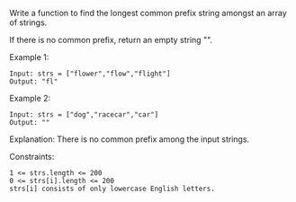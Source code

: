 Write a function to find the longest common prefix string amongst an array of strings.

If there is no common prefix, return an empty string "".



Example 1:
```text
Input: strs = ["flower","flow","flight"]
Output: "fl"
```

Example 2:
```text
Input: strs = ["dog","racecar","car"]
Output: ""
```
Explanation: There is no common prefix among the input strings.


Constraints:
```text
1 <= strs.length <= 200
0 <= strs[i].length <= 200
strs[i] consists of only lowercase English letters.
```